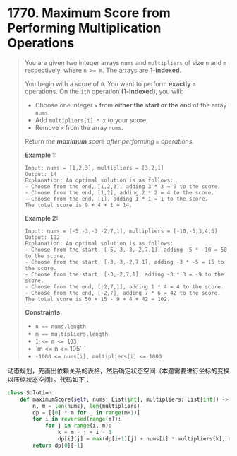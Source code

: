 # 1770. Maximum Score from Performing Multiplication Operations

> You are given two integer arrays `nums` and `multipliers` of size `n` and `m` respectively, where `n >= m`. The arrays are **1-indexed**.
>
> You begin with a score of `0`. You want to perform **exactly** `m` operations. On the `ith` operation **(1-indexed)**, you will:
>
> - Choose one integer `x` from **either the start or the end** of the array `nums`.
> - Add `multipliers[i] * x` to your score.
> - Remove `x` from the array `nums`.
>
> Return *the **maximum** score after performing* `m` *operations.*
>
>  
>
> **Example 1:**
>
> ```
> Input: nums = [1,2,3], multipliers = [3,2,1]
> Output: 14
> Explanation: An optimal solution is as follows:
> - Choose from the end, [1,2,3], adding 3 * 3 = 9 to the score.
> - Choose from the end, [1,2], adding 2 * 2 = 4 to the score.
> - Choose from the end, [1], adding 1 * 1 = 1 to the score.
> The total score is 9 + 4 + 1 = 14.
> ```
>
> **Example 2:**
>
> ```
> Input: nums = [-5,-3,-3,-2,7,1], multipliers = [-10,-5,3,4,6]
> Output: 102
> Explanation: An optimal solution is as follows:
> - Choose from the start, [-5,-3,-3,-2,7,1], adding -5 * -10 = 50 to the score.
> - Choose from the start, [-3,-3,-2,7,1], adding -3 * -5 = 15 to the score.
> - Choose from the start, [-3,-2,7,1], adding -3 * 3 = -9 to the score.
> - Choose from the end, [-2,7,1], adding 1 * 4 = 4 to the score.
> - Choose from the end, [-2,7], adding 7 * 6 = 42 to the score. 
> The total score is 50 + 15 - 9 + 4 + 42 = 102.
> ```
>
>  
>
> **Constraints:**
>
> - `n == nums.length`
> - `m == multipliers.length`
> - `1 <= m <= 103`
> - `m <= n <= 105```
> - `-1000 <= nums[i], multipliers[i] <= 1000`

动态规划，先画出依赖关系的表格，然后确定状态空间（本题需要进行坐标的变换以压缩状态空间）。代码如下：

```python
class Solution:
    def maximumScore(self, nums: List[int], multipliers: List[int]) -> int:
        n, m = len(nums), len(multipliers)
        dp = [[0] * m for _ in range(m+1)]
        for i in reversed(range(m)):
            for j in range(i, m):
                k = m - j + i - 1
                dp[i][j] = max(dp[i+1][j] + nums[i] * multipliers[k], dp[i][j-1] + nums[j-m+n] * multipliers[k])
        return dp[0][-1]
```

